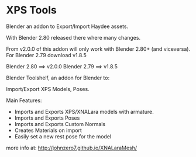 XPS Tools 
=========
Blender an addon to Export/Import Haydee assets.

With Blender 2.80 released there where many changes.

From v2.0.0 of this addon will only work with Blender 2.80+ (and viceversa).
For Blender 2.79 download v1.8.5

Blender 2.80 ==> v2.0.0
Blender 2.79 ==> v1.8.5

Blender Toolshelf, an addon for Blender to:

Import/Export XPS Models, Poses.

Main Features:
- Imports and Exports XPS/XNALara models with armature.
- Imports and Exports Poses
- Imports and Exports Custom Normals
- Creates Materials on import
- Easily set a new rest pose for the model

more info at:
http://johnzero7.github.io/XNALaraMesh/

